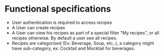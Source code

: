 # Functional specifications

- User authentication is required to access recipes
- A User can create recipes
- A User can view his recipes as part of a special filter "My recipes", or all recipes otherwise. By default a user see all recipes.
- Recipes are categorized (Ex: Beverage, Soup, etc..), a category might have sub-category, ex: Cocktail and Mocktail for beverages.